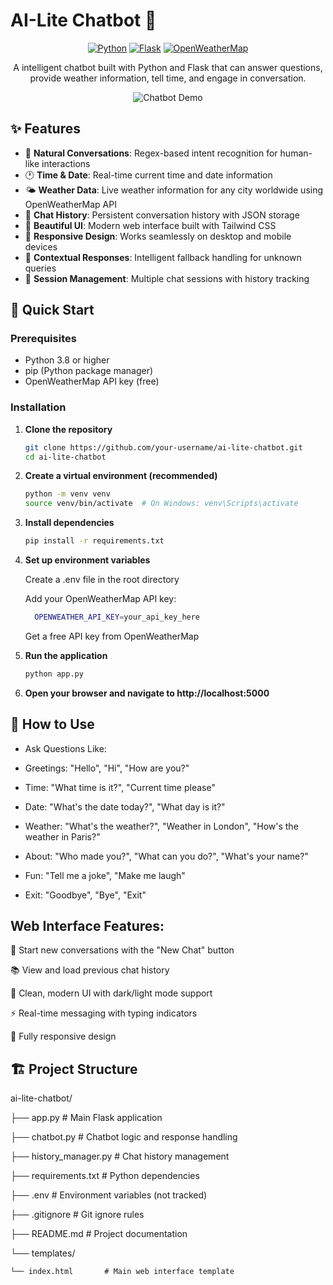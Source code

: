 # AI-Lite Chatbot 🤖

<div align="center">

[![Python](https://img.shields.io/badge/Python-3.8%2B-blue.svg)](https://www.python.org/)
[![Flask](https://img.shields.io/badge/Flask-2.3.3-green.svg)](https://flask.palletsprojects.com/)
[![OpenWeatherMap](https://img.shields.io/badge/API-OpenWeatherMap-orange.svg)](https://openweathermap.org/api)

A intelligent chatbot built with Python and Flask that can answer questions, provide weather information, tell time, and engage in conversation.

![Chatbot Demo](https://img.shields.io/badge/Demo-Live_Preview-brightgreen?style=for-the-badge)

</div>

## ✨ Features

- 🌟 **Natural Conversations**: Regex-based intent recognition for human-like interactions
- 🕐 **Time & Date**: Real-time current time and date information
- 🌤️ **Weather Data**: Live weather information for any city worldwide using OpenWeatherMap API
- 💾 **Chat History**: Persistent conversation history with JSON storage
- 🎨 **Beautiful UI**: Modern web interface built with Tailwind CSS
- 📱 **Responsive Design**: Works seamlessly on desktop and mobile devices
- 🎯 **Contextual Responses**: Intelligent fallback handling for unknown queries
- 🔄 **Session Management**: Multiple chat sessions with history tracking

## 🚀 Quick Start

### Prerequisites

- Python 3.8 or higher
- pip (Python package manager)
- OpenWeatherMap API key (free)

### Installation

1. **Clone the repository**
   ```bash
   git clone https://github.com/your-username/ai-lite-chatbot.git
   cd ai-lite-chatbot

2. **Create a virtual environment (recommended)**
   ```bash
   python -m venv venv
   source venv/bin/activate  # On Windows: venv\Scripts\activate
   
3. **Install dependencies**
   ```bash
   pip install -r requirements.txt
   
4. **Set up environment variables**
   
   Create a .env file in the root directory
   
   Add your OpenWeatherMap API key:
   ```bash
     OPENWEATHER_API_KEY=your_api_key_here
   ```
   Get a free API key from OpenWeatherMap
   
6. **Run the application**
   ```bash
   python app.py
   
7. **Open your browser and navigate to http://localhost:5000**


## 💬 How to Use

- Ask Questions Like:
- Greetings: "Hello", "Hi", "How are you?"

- Time: "What time is it?", "Current time please"

- Date: "What's the date today?", "What day is it?"

- Weather: "What's the weather?", "Weather in London", "How's the weather in Paris?"

- About: "Who made you?", "What can you do?", "What's your name?"

- Fun: "Tell me a joke", "Make me laugh"

- Exit: "Goodbye", "Bye", "Exit"

## Web Interface Features:

💬 Start new conversations with the "New Chat" button

📚 View and load previous chat history

🎨 Clean, modern UI with dark/light mode support

⚡ Real-time messaging with typing indicators

📱 Fully responsive design

## 🏗️ Project Structure

ai-lite-chatbot/

├── app.py                 # Main Flask application

├── chatbot.py            # Chatbot logic and response handling

├── history_manager.py    # Chat history management

├── requirements.txt      # Python dependencies

├── .env                  # Environment variables (not tracked)

├── .gitignore           # Git ignore rules

├── README.md            # Project documentation

└── templates/

    └── index.html       # Main web interface template
   
   

